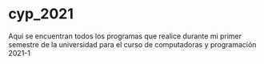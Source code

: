 # cyp_2021
Aqui se encuentran todos los programas que realice durante mi primer semestre de la universidad 
para el curso de computadoras y programación 2021-1 

